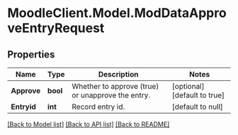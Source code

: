 # MoodleClient.Model.ModDataApproveEntryRequest

## Properties

Name | Type | Description | Notes
------------ | ------------- | ------------- | -------------
**Approve** | **bool** | Whether to approve (true) or unapprove the entry. | [optional] [default to true]
**Entryid** | **int** | Record entry id. | [default to null]

[[Back to Model list]](../README.md#documentation-for-models) [[Back to API list]](../README.md#documentation-for-api-endpoints) [[Back to README]](../README.md)

